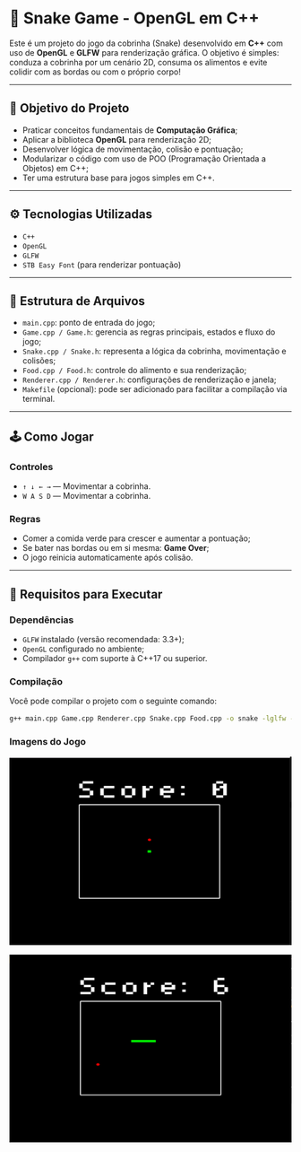 # 🐍 Snake Game - OpenGL em C++

Este é um projeto do jogo da cobrinha (Snake) desenvolvido em **C++** com uso de **OpenGL** e **GLFW** para renderização gráfica. O objetivo é simples: conduza a cobrinha por um cenário 2D, consuma os alimentos e evite colidir com as bordas ou com o próprio corpo!

---

## 🎯 Objetivo do Projeto

- Praticar conceitos fundamentais de **Computação Gráfica**;
- Aplicar a biblioteca **OpenGL** para renderização 2D;
- Desenvolver lógica de movimentação, colisão e pontuação;
- Modularizar o código com uso de POO (Programação Orientada a Objetos) em C++;
- Ter uma estrutura base para jogos simples em C++.

---

## ⚙️ Tecnologias Utilizadas

- `C++`
- `OpenGL`
- `GLFW`
- `STB Easy Font` (para renderizar pontuação)

---

## 🧱 Estrutura de Arquivos

- `main.cpp`: ponto de entrada do jogo;
- `Game.cpp / Game.h`: gerencia as regras principais, estados e fluxo do jogo;
- `Snake.cpp / Snake.h`: representa a lógica da cobrinha, movimentação e colisões;
- `Food.cpp / Food.h`: controle do alimento e sua renderização;
- `Renderer.cpp / Renderer.h`: configurações de renderização e janela;
- `Makefile` (opcional): pode ser adicionado para facilitar a compilação via terminal.

---

## 🕹️ Como Jogar

### Controles
- `↑ ↓ ← →` — Movimentar a cobrinha.
- `W A S D` — Movimentar a cobrinha.

### Regras
- Comer a comida verde para crescer e aumentar a pontuação;
- Se bater nas bordas ou em si mesma: **Game Over**;
- O jogo reinicia automaticamente após colisão.

---

## 🔧 Requisitos para Executar

### Dependências
- `GLFW` instalado (versão recomendada: 3.3+);
- `OpenGL` configurado no ambiente;
- Compilador `g++` com suporte à C++17 ou superior.

### Compilação
Você pode compilar o projeto com o seguinte comando:

```bash
g++ main.cpp Game.cpp Renderer.cpp Snake.cpp Food.cpp -o snake -lglfw -lGL -lGLU
```

### Imagens do Jogo
![img.png](img.png)

![img_1.png](img_1.png)